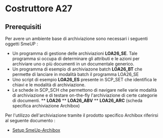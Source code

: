 # Costruttore A27
## Prerequisiti
Per avere un  ambiente base di archiviazione sono necessari i seguenti oggetti SmeUP : 
* Un programma di gestione delle archiviazioni **LOA26_SE**. Tale programma si occupa di determinare gli attributi e le azioni per archiviare uno o più documenti in un documentale generico.
* Un programma di esempio di archiviazone batch **LOA26_BT** che permette di lanciare in modalità batch il programma LOA26_SE
* Uno script di esempio **LOA26_ES** presente in SCP_SET che identifica le chiavi e le modalità di archiviazione.
* Le schede in SCP_SCH che permettono di navigare nelle varie modalità di archiviazione e di testare on-the-fly l'archiviazione di certe categorie di documenti.
** **LOA26**
** **LOA26_ABV**
** **LOA26_ARC** (scheda specifica archiviazione Archibox)

Per l'utilizzo dell'archiviazione tramite il prodotto specifico Archibox riferirsi al seguente documento : 
- [Setup SmeUp-Archibox](Sorgenti/MB/DOC/ODIAAB_02)
